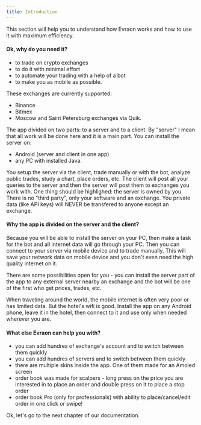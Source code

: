 ```yaml
---
title: Introduction
---
```


This section will help you to understand how Evraon works and how to use it with maximum efficiency.

#### Ok, why do you need it?
- to trade on crypto exchanges
- to do it with minimal effort
- to automate your trading with a help of a bot
- to make you as mobile as possible.

These exchanges are currently supported:
- Binance
- Bitmex
- Moscow and Saint Petersburg exchanges via Quik.

The app divided on two parts: to a server and to a client. By "server" I mean that all work will be done here and it is a main part. You can install the server on:
- Android (server and client in one app)
- any PC with installed Java.

You setup the server via the client, trade manually or with the bot, analyze public trades, study a chart, place orders, etc. The client will post all your queries to the server and then the server will post them to exchanges you work with. One thing should be highlighed: the server is owned by you. There is no "third party", only your software and an exchange. You private data (like API keys) will NEVER be transfered to anyone except an exchange.


#### Why the app is divided on the server and the client?
Because you will be able to install the server on your PC, then make a task for the bot and all internet data will go through your PC. Then you can connect to your server via mobile device and to trade manually. This will save your network data on mobile device and you don't even need the high quality internet on it.

There are some possibilities open for you - you can install the server part of the app to any external server nearby an exchange and the bot will be one of the first who get prices, trades, etc. 

When traveling around the world, the mobile internet is often very poor or has limited data. But the hotel's wifi is good. Install the app on any Android phone, leave it in the hotel, then connect to it and use only when needed wherever you are. 

#### What else Evraon can help you with?
- you can add hundres of exchange's account and to switch between them quickly
- you can add hundres of servers and to switch between them quickly
- there are multiple skins inside the app. One of them made for an Amoled screen
- order book was made for scalpers - long press on the price you are interested in to place an order and double press on it to place a stop order
- order book Pro (only for professionals) with ability to place/cancel/edit order in one click or swipe!

Ok, let's go to the next chapter of our documentation.